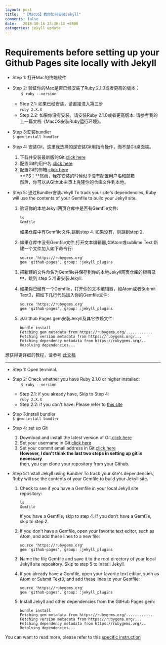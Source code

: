 ```yaml
---
layout: post
title:  "【MacOS】教你如何安装Jekyll"
comments: false
date:   2018-10-16 23:36:13 +0800
categories: jekyll update
---
```


# Requirements before setting up your Github Pages site locally with Jekyll

* Step 1: 打开Mac的终端软件.
* Step 2: 验证你的Mac是否已经安装了Ruby 2.1.0或者更高的版本：<br>
    &nbsp;&nbsp;&nbsp;&nbsp;&nbsp;&nbsp;&nbsp;`$ ruby --version`
    * Step 2.1: 如果已经安装，请直接进入第三步<br>
    `ruby 2.X.X`
    * Step 2.2: 如果你没有安装，请安装Ruby 2.1.0或者更高版本:
      请参考我的上一篇文档《MacOS安装Ruby运行环境》。
* Step 3:安装bundler<br>
`$ gem install bundler`
* Step 4: 安装Git，这里我选择的是安装Git用指令操作，而不是Git桌面端。
    1. 下载并安装最新版的Git.[click here](https://git-scm.com/downloads)
    2. 配置Git的用户名.[click here](https://help.github.com/articles/setting-your-username-in-git/)
    3. 配置Git的邮箱.[click here](https://help.github.com/articles/setting-your-commit-email-address-in-git/)
<br>**PS：**然而，我在安装的时候似乎没有配置用户名和邮箱<br>
    然后，你可以从Github主页上克隆你的仓库文件到本地。<br>
* Step 5: 通过Bundler安装Jekyll
    To track your site's dependencies, Ruby will use the contents of your Gemfile to build your Jekyll site.

    1. 验证你的本地Jekyll网页仓库中是否有Gemfile文件:<br>
        ```
        ls
        Gemfile
        ```
        如果仓库中有Gemfile文件,跳到step 4. 如果没有，则跳到step 2.

    1. 如果仓库中没有Gemfile文件,打开文本编辑器,如Atom或sublime Text,新建一个文件加入如下命令行:<br>
        ```
        source 'https://rubygems.org'
        gem 'github-pages', group: :jekyll_plugins
        ```
    2. 把新建的文件命名为Gemfile并保存到你的本地Jekyll网页仓库的根目录中，跳到 step 5 准备安装Jekyll.

    3. 如果你已经有一个Gemfile，打开你的文本编辑器，如Atom或者Submit Text3，把如下几行代码加入你的Gemfile文件:<br>
        ```
        source 'https://rubygems.org'
        gem 'github-pages', group: :jekyll_plugins
        ```
    4. 从Github Pages gem安装Jekyll及其它依赖文件:<br>
        ```
        bundle install
        Fetching gem metadata from https://rubygems.org/............
        Fetching version metadata from https://rubygems.org/...
        Fetching dependency metadata from https://rubygems.org/..
        Resolving dependencies...
        ```

想获得更详细的教程，请参考 [此文档](https://help.github.com/articles/setting-up-your-github-pages-site-locally-with-jekyll)

-------

* Step 1: Open terminal.
* Step 2: Check whether you have Ruby 2.1.0 or higher installed:<br>
    &nbsp;&nbsp;&nbsp;&nbsp;&nbsp;&nbsp;&nbsp;`$ ruby --version`
    * Step 2.1: if you already have, Skip to Step 4:<br>
    `ruby 2.X.X`
    * Step 2.2: if you don't have:
    Please refer to [this site](https://www.ruby-lang.org/en/downloads/)   
* Step 3:install bundler<br>
`$ gem install bundler`
* Step 4: set up Git
    1. Download and install the latest version of Git.[click here](https://git-scm.com/downloads)
    2. Set your username in Git.[click here](https://help.github.com/articles/setting-your-username-in-git/)
    3. Set your commit email address in Git.[click here](https://help.github.com/articles/setting-your-commit-email-address-in-git/)
<br>**However, I don't think the last two steps in setting up git is necessary**<br>
    then, you can clone your repository from your Github.
* Step 5: Install Jekyll using Bundler
    To track your site's dependencies, Ruby will use the contents of your Gemfile to build your Jekyll site.

    1. Check to see if you have a Gemfile in your local Jekyll site repository:<br>
        ```
        ls
        Gemfile
        ```
        If you have a Gemfile, skip to step 4. If you don't have a Gemfile, skip to step 2.

    1. If you don't have a Gemfile, open your favorite text editor, such as Atom, and add these lines to a new file:<br>
        ```
        source 'https://rubygems.org'
        gem 'github-pages', group: :jekyll_plugins
        ```
    2. Name the file Gemfile and save it to the root directory of your local Jekyll site repository. Skip to step 5 to install Jekyll.

    3. If you already have a Gemfile, open your favorite text editor, such as Atom or Submit Text3, and add these lines to your Gemfile:<br>
        ```
        source 'https://rubygems.org'
        gem 'github-pages', group: :jekyll_plugins
        ```
    4. Install Jekyll and other dependencies from the GitHub Pages gem:<br>
        ```
        bundle install
        Fetching gem metadata from https://rubygems.org/............
        Fetching version metadata from https://rubygems.org/...
        Fetching dependency metadata from https://rubygems.org/..
        Resolving dependencies...
        ```

You can want to read more, please refer to this [specific instruction](https://help.github.com/articles/setting-up-your-github-pages-site-locally-with-jekyll)
